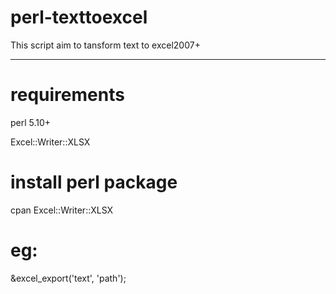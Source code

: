# perl-texttoexcel


This script aim to tansform text to excel2007+

------

# requirements

perl 5.10+

Excel::Writer::XLSX

# install perl package

   cpan Excel::Writer::XLSX


# eg:

&excel_export('text', 'path');

